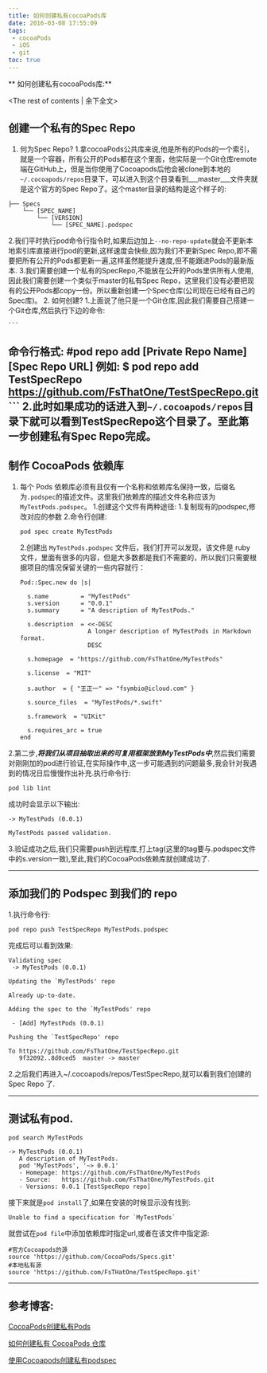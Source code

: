 ```yaml
---
title: 如何创建私有cocoaPods库
date: 2016-03-08 17:55:09
tags:
 - cocoaPods
 - iOS
 - git
toc: true
---
```

   ** 如何创建私有cocoaPods库:**
<!-- more -->

<The rest of contents | 余下全文>
## 创建一个私有的Spec Repo
1. 何为Spec Repo?
  1.拿cocoaPods公共库来说,他是所有的Pods的一个索引，就是一个容器，所有公开的Pods都在这个里面，他实际是一个Git仓库remote端在GitHub上，但是当你使用了Cocoapods后他会被clone到本地的`~/.cocoapods/repos`目录下，可以进入到这个目录看到___master___文件夹就是这个官方的Spec Repo了。这个master目录的结构是这个样子的:
  ```
  ├── Specs
      └── [SPEC_NAME]
          └── [VERSION]
              └── [SPEC_NAME].podspec
  ```
  2.我们平时执行pod命令行指令时,如果后边加上`--no-repo-update`就会不更新本地索引库直接进行pod的更新,这样速度会快些,因为我们不更新Spec Repo,即不需要把所有公开的Pods都更新一遍,这样虽然能提升速度,但不能跟进Pods的最新版本.
  3.我们需要创建一个私有的SpecRepo,不能放在公开的Pods里供所有人使用,因此我们需要创建一个类似于master的私有Spec Repo，这里我们没有必要把现有的公开Pods都copy一份。所以重新创建一个Spec仓库(公司现在已经有自己的Spec库)。
2. 如何创建?
  1.上面说了他只是一个Git仓库,因此我们需要自己搭建一个Git仓库,然后执行下边的命令:

    ```
  命令行格式:
  #pod repo add [Private Repo Name] [Spec Repo URL]
  例如:
  $ pod repo add TestSpecRepo https://github.com/FsThatOne/TestSpecRepo.git
    ```
  2.此时如果成功的话进入到`~/.cocoapods/repos`目录下就可以看到TestSpecRepo这个目录了。至此第一步创建私有Spec Repo完成。
---
## 制作 CocoaPods 依赖库
1. 每个 Pods 依赖库必须有且仅有一个名称和依赖库名保持一致，后缀名为`.podspec`的描述文件。这里我们依赖库的描述文件名称应该为 `MyTestPods.podspec`。
    1.创建这个文件有两种途径:
      1.复制现有的podspec,修改对应的参数
      2.命令行创建:
      ```
      pod spec create MyTestPods
      ```
    2.创建出 `MyTestPods.podspec` 文件后，我们打开可以发现，该文件是 ruby 文件，里面有很多的内容，但是大多数都是我们不需要的，所以我们只需要根据项目的情况保留关键的一些内容就行：
      ```
      Pod::Spec.new do |s|

        s.name         = "MyTestPods"
        s.version      = "0.0.1"
        s.summary      = "A description of MyTestPods."

        s.description  = <<-DESC
                         A longer description of MyTestPods in Markdown format.
                         DESC

        s.homepage  = "https://github.com/FsThatOne/MyTestPods"

        s.license  = "MIT"

        s.author  = { "王正一" => "fsymbio@icloud.com" }

        s.source_files  = "MyTestPods/*.swift"

        s.framework  = "UIKit"

        s.requires_arc = true
      end

      ```
2.第二步,___将我们从项目抽取出来的可复用框架放到MyTestPods中___,然后我们需要对刚刚加的pod进行验证,在实际操作中,这一步可能遇到的问题最多,我会针对我遇到的情况日后慢慢作出补充.执行命令行:
  ```
  pod lib lint
  ```
  成功时会显示以下输出:
  ```
  -> MyTestPods (0.0.1)

  MyTestPods passed validation.
  ```

3.验证成功之后,我们只需要push到远程库,打上tag(这里的tag要与.podspec文件中的s.version一致),至此,我们的CocoaPods依赖库就创建成功了.

  ---

## 添加我们的 Podspec 到我们的 repo
1.执行命令行:
  ```
  pod repo push TestSpecRepo MyTestPods.podspec
  ```
  完成后可以看到效果:
  ```
  Validating spec
   -> MyTestPods (0.0.1)

  Updating the `MyTestPods' repo

  Already up-to-date.

  Adding the spec to the `MyTestPods' repo

   - [Add] MyTestPods (0.0.1)

  Pushing the `TestSpecRepo' repo

  To https://github.com/FsThatOne/TestSpecRepo.git
     9f32092..8d0ced5  master -> master
  ```

2.之后我们再进入~/.cocoapods/repos/TestSpecRepo,就可以看到我们创建的 Spec Repo 了.

  ---

## 测试私有pod.
```
pod search MyTestPods

-> MyTestPods (0.0.1)
   A description of MyTestPods.
   pod 'MyTestPods', '~> 0.0.1'
   - Homepage: https://github.com/FsThatOne/MyTestPods
   - Source:   https://github.com/FsThatOne/MyTestPods.git
   - Versions: 0.0.1 [TestSpecRepo repo]
```
接下来就是`pod install`了,如果在安装的时候显示没有找到:
```
Unable to find a specification for `MyTestPods`
```
就尝试在`pod file`中添加依赖库时指定url,或者在该文件中指定源:
```
#官方Cocoapods的源
source 'https://github.com/CocoaPods/Specs.git'
#本地私有源
source 'https://github.com/FsTHatOne/TestSpecRepo.git'
```
---
## 参考博客:
[CocoaPods创建私有Pods](http://www.liuchungui.com/blog/2015/10/19/cocoapodschuang-jian-si-you-pods/)

[如何创建私有 CocoaPods 仓库](http://www.jianshu.com/p/ddc2490bff9f)

[使用Cocoapods创建私有podspec](http://blog.wtlucky.com/blog/2015/02/26/create-private-podspec/)
